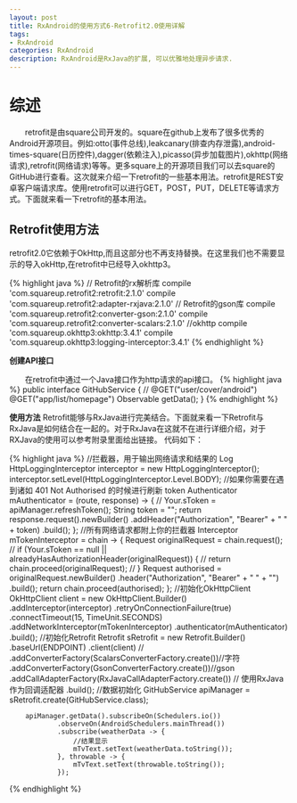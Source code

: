 ```yaml
---
layout: post
title: RxAndroid的使用方式6-Retrofit2.0使用详解
tags:
- RxAndroid
categories: RxAndroid
description: RxAndroid是RxJava的扩展, 可以优雅地处理异步请求. 
---
```


# 综述 #

　　retrofit是由square公司开发的。square在github上发布了很多优秀的Android开源项目。例如:otto(事件总线),leakcanary(排查内存泄露),android-times-square(日历控件),dagger(依赖注入),picasso(异步加载图片),okhttp(网络请求),retrofit(网络请求)等等。更多square上的开源项目我们可以去square的GitHub进行查看。这次就来介绍一下retrofit的一些基本用法。retrofit是REST安卓客户端请求库。使用retrofit可以进行GET，POST，PUT，DELETE等请求方式。下面就来看一下retrofit的基本用法。


## Retrofit使用方法 ##

retrofit2.0它依赖于OkHttp,而且这部分也不再支持替换。在这里我们也不需要显示的导入okHttp,在retrofit中已经导入okhttp3。

{% highlight java %}
 // Retrofit的rx解析库
    compile 'com.squareup.retrofit2:retrofit:2.1.0'
    compile 'com.squareup.retrofit2:adapter-rxjava:2.1.0'
    // Retrofit的gson库
    compile 'com.squareup.retrofit2:converter-gson:2.1.0'
    compile 'com.squareup.retrofit2:converter-scalars:2.1.0'
   //okhttp
    compile 'com.squareup.okhttp3:okhttp:3.4.1'
    compile 'com.squareup.okhttp3:logging-interceptor:3.4.1'
{% endhighlight %}

**创建API接口** 

　　在retrofit中通过一个Java接口作为http请求的api接口。
{% highlight java %}
public interface GitHubService {
//    @GET("user/cover/android")
    @GET("app/list/homepage")
    Observable<BaseDto> getData();
}
{% endhighlight %}

**使用方法**
Retrofit能够与RxJava进行完美结合。下面就来看一下Retrofit与RxJava是如何结合在一起的。对于RxJava在这就不在进行详细介绍，对于RXJava的使用可以参考附录里面给出链接。 代码如下：


{% highlight java %}
 //拦截器，用于输出网络请求和结果的 Log
        HttpLoggingInterceptor interceptor = new HttpLoggingInterceptor();
        interceptor.setLevel(HttpLoggingInterceptor.Level.BODY);
        //如果你需要在遇到诸如 401 Not Authorised 的时候进行刷新 token
        Authenticator mAuthenticator = (route, response) -> {
//                Your.sToken = apiManager.refreshToken();
            String token = "";
            return response.request().newBuilder()
                    .addHeader("Authorization", "Bearer" + " " + token)
                    .build();
        };
        //所有网络请求都附上你的拦截器
        Interceptor mTokenInterceptor = chain -> {
            Request originalRequest = chain.request();
//                if (Your.sToken == null || alreadyHasAuthorizationHeader(originalRequest)) {
//                    return chain.proceed(originalRequest);
//                }
            Request authorised = originalRequest.newBuilder()
                    .header("Authorization", "Bearer" + " " + "")
                    .build();
            return chain.proceed(authorised);
        };
        //初始化OkHttpClient
        OkHttpClient client = new OkHttpClient.Builder()
                .addInterceptor(interceptor)
                .retryOnConnectionFailure(true)
                .connectTimeout(15, TimeUnit.SECONDS)
                .addNetworkInterceptor(mTokenInterceptor)
                .authenticator(mAuthenticator)
                .build();
        //初始化Retrofit
        Retrofit sRetrofit = new Retrofit.Builder()
                .baseUrl(ENDPOINT)
                .client(client)
//                .addConverterFactory(ScalarsConverterFactory.create())//字符
                .addConverterFactory(GsonConverterFactory.create())//gson
                .addCallAdapterFactory(RxJavaCallAdapterFactory.create()) // 使用RxJava作为回调适配器
                .build();
        //数据初始化
        GitHubService apiManager = sRetrofit.create(GitHubService.class);


        apiManager.getData().subscribeOn(Schedulers.io())
                .observeOn(AndroidSchedulers.mainThread())
                .subscribe(weatherData -> {
                    //结果显示
                    mTvText.setText(weatherData.toString());
                }, throwable -> {
                    mTvText.setText(throwable.toString());
                });
{% endhighlight %}